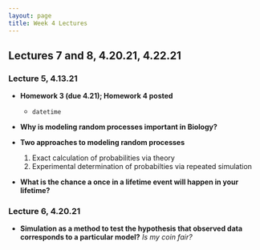 ```yaml
---
layout: page
title: Week 4 Lectures
---
```


## Lectures 7 and 8, 4.20.21, 4.22.21

### Lecture 5, 4.13.21 

- **Homework 3 (due 4.21); Homework 4 posted**
    - `datetime` 

- **Why is modeling random processes important in Biology?**
    

- **Two approaches to modeling random processes**
    1. Exact calculation of probabilities via theory
    2. Experimental determination of probabilties via repeated simulation

- **What is the chance a once in a lifetime event will happen in your lifetime?**


### Lecture 6, 4.20.21
- **Simulation as a method to test the hypothesis that observed data corresponds to a particular model?**
    *Is my coin fair?*
    


